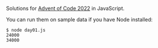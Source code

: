 Solutions for [Advent of Code 2022](https://adventofcode.com/2022) in JavaScript.

You can run them on sample data if you have Node installed:

```
$ node day01.js
24000
34000
```

